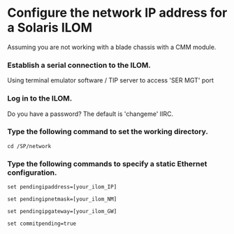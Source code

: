 # Configure the network IP address for a Solaris ILOM

Assuming you are not working with a blade chassis with a CMM module.


### Establish a serial connection to the ILOM.

Using terminal emulator software / TIP server to access 'SER MGT' port


### Log in to the ILOM.

Do you have a password? The default is 'changeme' IIRC.


### Type the following command to set the working directory.

~~~~
cd /SP/network
~~~~


### Type the following commands to specify a static Ethernet configuration.

~~~~
set pendingipaddress=[your_ilom_IP]

set pendingipnetmask=[your_ilom_NM]

set pendingipgateway=[your_ilom_GW]

set commitpending=true
~~~~

